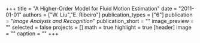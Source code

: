 +++
title = "A Higher-Order Model for Fluid Motion Estimation"
date = "2011-01-01"
authors = ["W. Liu","E. Ribeiro"]
publication_types = ["6"]
publication = "_Image Analysis and Recognition_"
publication_short = ""
image_preview = ""
selected = false
projects = []
math = true
highlight = true
[header]
image = ""
caption = ""
+++

